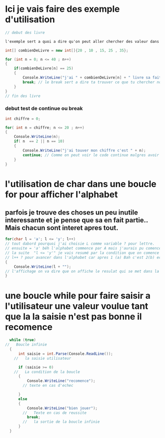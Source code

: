 
# Ici je vais faire des exemple d'utilisation 

```cs
// debut des livre 

l'exemple sert a quoi a dire qu'on peut aller chercher des valeur dans un tableau comme ceci

int[] combienDeLivre = new int[]{20 , 10 , 15, 25 , 35};

for (int n = 0; n <= 40 ; n++)
{
    if(combienDeLivre[n] == 25)
    {
        Console.WriteLine("j'ai " + combienDeLivre[n] + " livre sa fait peu non ?");
        break; // le break sert a dire ta trouver ce que tu chercher non ? on s'arrete la.
    }
}
// fin des livre
```

### debut test de continue ou break
```cs
int chiffre = 0; 

for( int n = chiffre; n <= 20 ; n++)
{
    Console.WriteLine(n);
    if( n  == 2 || n == 10)
    {
        Console.WriteLine("j'ai touver mon chiffre c'est " + n);
        continue; // Comme on peut voir le code continue malgres avoir trouver l'un des deux nombre 
    }
}
```
# l'utilisation de char dans une boucle for pour afficher l'alphabet
##  parfois je trouve des choses un peu inutile interessante et je pense que sa en fait partie.. Mais chacun sont interet apres tout.
```cs
for(char l = 'a'; l <= 'y'; l++)
// tout dabord pourquoi j'ai choisie L comme variable ? pour lettre. 
// ensuite = 'a' béh l'alphabet commence par A mais j'aurais pu comencer par 'n'
// la suite  "l <= 'y'" je vais resumé par la condition que on comence par 'a' donc disons 1 et l'ittération continueras jusqu'a 'y' je sais plus c'est quelle chiffre.
// l++ ? pour avancer dans l'alphabet car apres 1 (a) Bah c'est 2(b) ect
{
    Console.WriteLine(l + "");
// l'affichage on va dire que on affiche le resulat qui se met dans la string vide vue qu'on les additionne 
}
```

# une boucle while pour faire saisir a l'utilisateur une valeur voulue tant que la la saisie n'est pas bonne il recomence 
```cs
  while (true)
//   Boucle infinie
  {
      int saisie = int.Parse(Console.ReadLine());
    //   la saisie utilisateur 

      if (saisie >= 0)
    //   La condition de la boucle 
      {
          Console.WriteLine("recomence");
        // texte en cas d'echec 

      }
      else
      {
          Console.WriteLine("bien jouer");
        //   Texte en cas de reussite 
          break;
        //   la sortie de la boucle infinie
      }
  }
```


